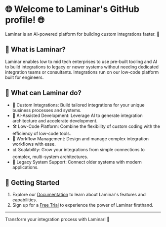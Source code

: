 # 🌐 Welcome to Laminar's GitHub profile! 🌐

Laminar is an AI-powered platform for building custom integrations faster. 🚀

## 🤔 What is Laminar?

Laminar enables low to mid tech enterprises to use pre-built tooling and AI to build integrations to legacy or newer systems without needing dedicated integration teams or consultants. Integrations run on our low-code platform built for engineers.

## 🌟 What can Laminar do?

* 🔗 Custom Integrations: Build tailored integrations for your unique business processes and systems.
* 🧠 AI-Assisted Development: Leverage AI to generate integration architecture and accelerate development.
* 🛠️ Low-Code Platform: Combine the flexibility of custom coding with the efficiency of low-code tools.
* 🔄 Workflow Management: Design and manage complex integration workflows with ease.
* 📊 Scalability: Grow your integrations from simple connections to complex, multi-system architectures.
* 💼 Legacy System Support: Connect older systems with modern applications.

## 🚀 Getting Started

1. Explore our [Documentation](https://docs.laminar.run) to learn about Laminar's features and capabilities.
2. Sign up for a [Free Trial](https://app.laminar.run/trial) to experience the power of Laminar firsthand.

---

Transform your integration process with Laminar! 🌟
